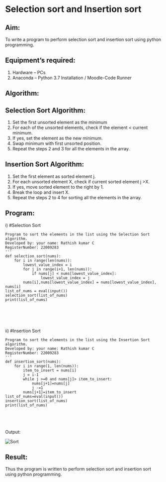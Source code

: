 # Selection sort and Insertion sort
## Aim:
To write a program to perform selection sort and insertion sort using python programming.
## Equipment’s required:
1.	Hardware – PCs
2.	Anaconda – Python 3.7 Installation / Moodle-Code Runner
## Algorithm:
## Selection Sort Algorithm:
1.	Set the first unsorted element as the minimum
2.	For each of the unsorted elements, check if the element < current minimum.
3.	If yes, set the element as the new minimum.
4.	Swap minimum with first unsorted position.
5.	Repeat the steps 2 and 3 for all the elements in the array.
## Insertion Sort Algorithm:
1.	Set the first element as sorted element j.
2.	For each unsorted element X, check if current sorted element j >X.
3.	If yes, move sorted element to the right by 1.
4.	Break the loop and insert X.
5.	Repeat the steps 2 to 4 for sorting all the elements in the array.
## Program:
i)	#Selection Sort
```
Program to sort the elements in the list using the Selection Sort algorithm.
Developed by: your name: Rathish kumar C
RegisterNumber: 22009283
'''
def selection_sort(nums):
    for i in range(len(nums)):
        lowest_value_index = i
        for j in range(i+1, len(nums)):
            if nums[j] < nums[lowest_value_index]:
                lowest_value_index = j
        nums[i],nums[lowest_value_index] = nums[lowest_value_index], nums[i]
list_of_nums = eval(input())
selection_sort(list_of_nums)
print(list_of_nums)






```
ii)	#Insertion Sort
```
Program to sort the elements in the list using the Insertion Sort algorithm.
Developed by: your name: Rathish kumar C
RegisterNumber: 22009283
'''
def insertion_sort(nums):
    for i in range(1, len(nums)):
        item_to_insert = nums[i]
        j = i-1
        while j >=0 and nums[j]> item_to_insert:
            nums[j+1]=nums[j]
            j -=1
        nums[j+1]=item_to_insert
list_of_nums=eval(input())
insertion_sort(list_of_nums)
print(list_of_nums)





```
Output:

![Sort](https://user-images.githubusercontent.com/120539398/214763278-5d2c07b6-1847-4a5c-9ab2-df7a68b47fa3.png)

## Result:
Thus the program is written to perform selection sort and insertion sort using python programming.

